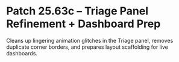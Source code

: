 # Patch 25.63c – Triage Panel Refinement + Dashboard Prep

Cleans up lingering animation glitches in the Triage panel, removes duplicate corner borders, and prepares layout scaffolding for live dashboards.
